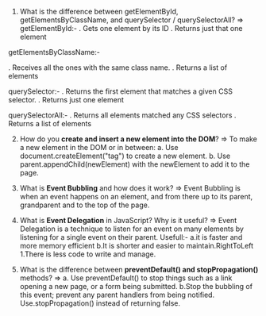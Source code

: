 1. What is the difference between getElementById, getElementsByClassName, and querySelector / querySelectorAll?
=> getElementById:-
. Gets one element by its ID
. Returns just that one element

getElementsByClassName:-

. Receives all the ones with the same class name.
. Returns a list of elements

querySelector:-
. Returns the first element that matches a given CSS selector.
. Returns just one element

querySelectorAll:-
. Returns all elements matched any CSS selectors
. Returns a list of elements


2. How do you **create and insert a new element into the DOM**?
=> To make a new element in the DOM or in between:
a. Use document.createElement("tag") to create a new element.
b. Use parent.appendChild(newElement) with the newElement to add it to the page.


3. What is **Event Bubbling** and how does it work?
=> Event Bubbling is when an event happens on an element, and from there up to its parent, grandparent and to the top of the page.


4. What is **Event Delegation** in JavaScript? Why is it useful?
=> Event Delegation is a technique to listen for an event on many elements by listening for a single event on their parent.
Usefull:-
a.it is faster and more memory efficient
b.It is shorter and easier to maintain.RightToLeft 1.There is less code to write and manage.


5. What is the difference between **preventDefault() and stopPropagation()** methods?
=>
a. Use preventDefault() to stop things such as a link opening a new page, or a form being submitted.
b.Stop the bubbling of this event; prevent any parent handlers from being notified. Use.stopPropagation() instead of returning false.